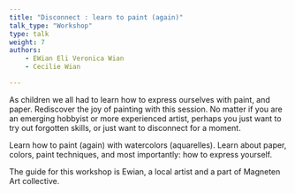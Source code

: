 ```yaml
---
title: "Disconnect : learn to paint (again)"
talk_type: "Workshop"
type: talk
weight: 7
authors:
    - EWian Eli Veronica Wian
    - Cecilie Wian

---
```

As children we all had to learn how to express ourselves with paint, and paper. Rediscover the joy of painting with this session. No matter if you are an emerging hobbyist or more experienced artist, perhaps you just want to try out forgotten skills, or just want to disconnect for a moment. 

Learn how to paint (again) with watercolors (aquarelles).
Learn about paper, colors, paint techniques, and most importantly: how to express yourself.

The guide for this workshop is Ewian, a local artist and a part of Magneten Art collective. 
